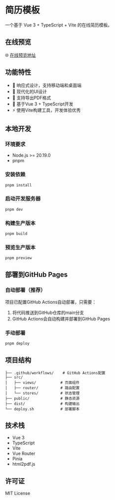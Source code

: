 # 简历模板

一个基于 Vue 3 + TypeScript + Vite 的在线简历模板。

## 在线预览

🌐 [在线预览地址](https://chengaiguojson.github.io/resume/)

## 功能特性

- 📱 响应式设计，支持移动端和桌面端
- 🎨 现代化的UI设计
- 📄 支持导出PDF格式
- 🚀 基于Vue 3 + TypeScript开发
- ⚡ 使用Vite构建工具，开发体验优秀

## 本地开发

### 环境要求

- Node.js >= 20.19.0
- pnpm

### 安装依赖

```bash
pnpm install
```

### 启动开发服务器

```bash
pnpm dev
```

### 构建生产版本

```bash
pnpm build
```

### 预览生产版本

```bash
pnpm preview
```

## 部署到GitHub Pages

### 自动部署（推荐）

项目已配置GitHub Actions自动部署，只需要：

1. 将代码推送到GitHub仓库的main分支
2. GitHub Actions会自动构建并部署到GitHub Pages

### 手动部署

```bash
pnpm deploy
```

## 项目结构

```
├── .github/workflows/    # GitHub Actions配置
├── src/
│   ├── views/           # 页面组件
│   ├── router/          # 路由配置
│   └── stores/          # 状态管理
├── public/              # 静态资源
├── dist/                # 构建输出
└── deploy.sh            # 部署脚本
```

## 技术栈

- Vue 3
- TypeScript
- Vite
- Vue Router
- Pinia
- html2pdf.js

## 许可证

MIT License

